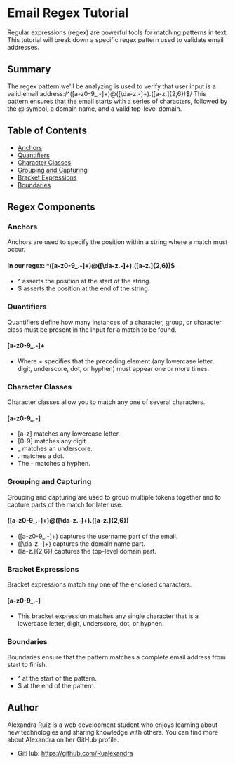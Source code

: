 # Email Regex Tutorial

Regular expressions (regex) are powerful tools for matching patterns in text. This tutorial will break down a specific regex pattern used to validate email addresses.

## Summary
The regex pattern we'll be analyzing is used to verify that user input is a valid email address:/^([a-z0-9_\.-]+)@([\da-z\.-]+)\.([a-z\.]{2,6})$/
This pattern ensures that the email starts with a series of characters, followed by the @ symbol, a domain name, and a valid top-level domain.


## Table of Contents

- [Anchors](#anchors)
- [Quantifiers](#quantifiers)
- [Character Classes](#character-classes)
- [Grouping and Capturing](#grouping-and-capturing)
- [Bracket Expressions](#bracket-expressions)
- [Boundaries](#boundaries)


## Regex Components

### Anchors
Anchors are used to specify the position within a string where a match must occur.
#### In our regex: ^([a-z0-9_\.-]+)@([\da-z\.-]+)\.([a-z\.]{2,6})$
- ^ asserts the position at the start of the string.
- $ asserts the position at the end of the string.


### Quantifiers
Quantifiers define how many instances of a character, group, or character class must be present in the input for a match to be found.
#### [a-z0-9_\.-]+
-  Where + specifies that the preceding element (any lowercase letter, digit, underscore, dot, or hyphen) must appear one or more times.

### Character Classes
Character classes allow you to match any one of several characters.
#### [a-z0-9_\.-]
- [a-z] matches any lowercase letter.
- [0-9] matches any digit.
- _ matches an underscore.
- \. matches a dot.
- The - matches a hyphen.


### Grouping and Capturing
Grouping and capturing are used to group multiple tokens together and to capture parts of the match for later use.
#### ([a-z0-9_\.-]+)@([\da-z\.-]+)\.([a-z\.]{2,6})
- ([a-z0-9_\.-]+) captures the username part of the email.
- ([\da-z\.-]+) captures the domain name part.
- ([a-z\.]{2,6}) captures the top-level domain part.

### Bracket Expressions
Bracket expressions match any one of the enclosed characters.
#### [a-z0-9_\.-]
- This bracket expression matches any single character that is a lowercase letter, digit, underscore, dot, or hyphen.

### Boundaries
Boundaries ensure that the pattern matches a complete email address from start to finish.
- ^ at the start of the pattern.
- $ at the end of the pattern.


## Author

Alexandra Ruiz is a web development student who enjoys learning about new technologies and sharing knowledge with others. You can find more about Alexandra on her GitHub profile. 

- GitHub: https://github.com/Rualexandra

